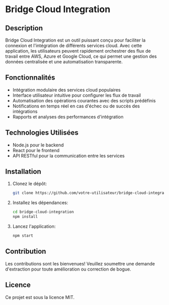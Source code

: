 # Bridge Cloud Integration

## Description
Bridge Cloud Integration est un outil puissant conçu pour faciliter la connexion et l'intégration de différents services cloud. Avec cette application, les utilisateurs peuvent rapidement orchestrer des flux de travail entre AWS, Azure et Google Cloud, ce qui permet une gestion des données centralisée et une automatisation transparente.

## Fonctionnalités
- Intégration modulaire des services cloud populaires
- Interface utilisateur intuitive pour configurer les flux de travail
- Automatisation des opérations courantes avec des scripts prédéfinis
- Notifications en temps réel en cas d'échec ou de succès des intégrations
- Rapports et analyses des performances d'intégration

## Technologies Utilisées
- Node.js pour le backend
- React pour le frontend
- API RESTful pour la communication entre les services

## Installation
1. Clonez le dépôt:
   ```bash
   git clone https://github.com/votre-utilisateur/bridge-cloud-integration.git
   ```
2. Installez les dépendances:
   ```bash
   cd bridge-cloud-integration
   npm install
   ```
3. Lancez l'application:
   ```bash
   npm start
   ```

## Contribution
Les contributions sont les bienvenues! Veuillez soumettre une demande d'extraction pour toute amélioration ou correction de bogue.

## Licence
Ce projet est sous la licence MIT.